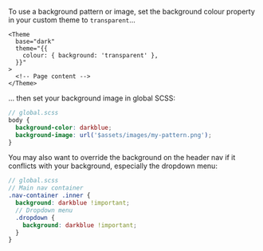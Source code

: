 To use a background pattern or image, set the background colour property in your custom theme to `transparent`...

```svelte
<Theme
  base="dark"
  theme="{{
    colour: { background: 'transparent' },
  }}"
>
  <!-- Page content -->
</Theme>
```

... then set your background image in global SCSS:

```scss
// global.scss
body {
  background-color: darkblue;
  background-image: url('$assets/images/my-pattern.png');
}
```

You may also want to override the background on the header nav if it conflicts with your background, especially the dropdown menu:

```scss
// global.scss
// Main nav container
.nav-container .inner {
  background: darkblue !important;
  // Dropdown menu
  .dropdown {
    background: darkblue !important;
  }
}
```

